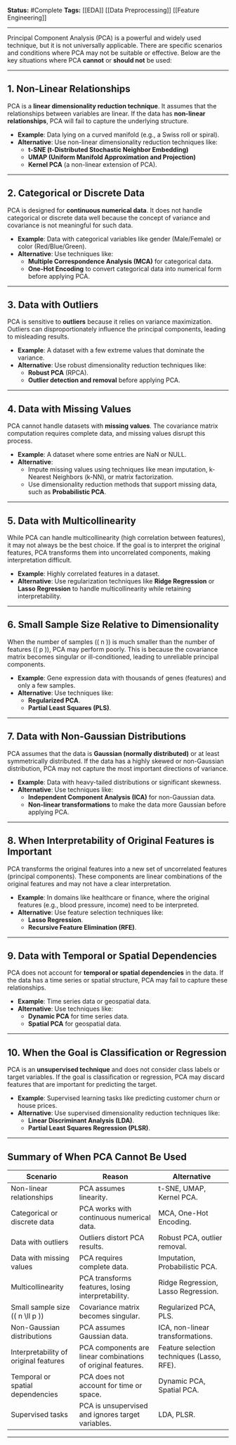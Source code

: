 **Status:**  #Complete 
**Tags:**  [[EDA]]  [[Data Preprocessing]]  [[Feature Engineering]] 

---

Principal Component Analysis (PCA) is a powerful and widely used technique, but it is not universally applicable. There are specific scenarios and conditions where PCA may not be suitable or effective. Below are the key situations where PCA **cannot** or **should not** be used:

---

## **1. Non-Linear Relationships**
PCA is a **linear dimensionality reduction technique**. It assumes that the relationships between variables are linear. If the data has **non-linear relationships**, PCA will fail to capture the underlying structure.

- **Example**: Data lying on a curved manifold (e.g., a Swiss roll or spiral).
- **Alternative**: Use non-linear dimensionality reduction techniques like:
  - **t-SNE (t-Distributed Stochastic Neighbor Embedding)**
  - **UMAP (Uniform Manifold Approximation and Projection)**
  - **Kernel PCA** (a non-linear extension of PCA).

---

## **2. Categorical or Discrete Data**
PCA is designed for **continuous numerical data**. It does not handle categorical or discrete data well because the concept of variance and covariance is not meaningful for such data.

- **Example**: Data with categorical variables like gender (Male/Female) or color (Red/Blue/Green).
- **Alternative**: Use techniques like:
  - **Multiple Correspondence Analysis (MCA)** for categorical data.
  - **One-Hot Encoding** to convert categorical data into numerical form before applying PCA.

---

## **3. Data with Outliers**
PCA is sensitive to **outliers** because it relies on variance maximization. Outliers can disproportionately influence the principal components, leading to misleading results.

- **Example**: A dataset with a few extreme values that dominate the variance.
- **Alternative**: Use robust dimensionality reduction techniques like:
  - **Robust PCA** (RPCA).
  - **Outlier detection and removal** before applying PCA.

---

## **4. Data with Missing Values**
PCA cannot handle datasets with **missing values**. The covariance matrix computation requires complete data, and missing values disrupt this process.

- **Example**: A dataset where some entries are NaN or NULL.
- **Alternative**:
  - Impute missing values using techniques like mean imputation, k-Nearest Neighbors (k-NN), or matrix factorization.
  - Use dimensionality reduction methods that support missing data, such as **Probabilistic PCA**.

---

## **5. Data with Multicollinearity**
While PCA can handle multicollinearity (high correlation between features), it may not always be the best choice. If the goal is to interpret the original features, PCA transforms them into uncorrelated components, making interpretation difficult.

- **Example**: Highly correlated features in a dataset.
- **Alternative**: Use regularization techniques like **Ridge Regression** or **Lasso Regression** to handle multicollinearity while retaining interpretability.

---

## **6. Small Sample Size Relative to Dimensionality**
When the number of samples (\( n \)) is much smaller than the number of features (\( p \)), PCA may perform poorly. This is because the covariance matrix becomes singular or ill-conditioned, leading to unreliable principal components.

- **Example**: Gene expression data with thousands of genes (features) and only a few samples.
- **Alternative**: Use techniques like:
  - **Regularized PCA**.
  - **Partial Least Squares (PLS)**.

---

## **7. Data with Non-Gaussian Distributions**
PCA assumes that the data is **Gaussian (normally distributed)** or at least symmetrically distributed. If the data has a highly skewed or non-Gaussian distribution, PCA may not capture the most important directions of variance.

- **Example**: Data with heavy-tailed distributions or significant skewness.
- **Alternative**: Use techniques like:
  - **Independent Component Analysis (ICA)** for non-Gaussian data.
  - **Non-linear transformations** to make the data more Gaussian before applying PCA.

---

## **8. When Interpretability of Original Features is Important**
PCA transforms the original features into a new set of uncorrelated features (principal components). These components are linear combinations of the original features and may not have a clear interpretation.

- **Example**: In domains like healthcare or finance, where the original features (e.g., blood pressure, income) need to be interpreted.
- **Alternative**: Use feature selection techniques like:
  - **Lasso Regression**.
  - **Recursive Feature Elimination (RFE)**.

---

## **9. Data with Temporal or Spatial Dependencies**
PCA does not account for **temporal or spatial dependencies** in the data. If the data has a time series or spatial structure, PCA may fail to capture these relationships.

- **Example**: Time series data or geospatial data.
- **Alternative**: Use techniques like:
  - **Dynamic PCA** for time series data.
  - **Spatial PCA** for geospatial data.

---

## **10. When the Goal is Classification or Regression**
PCA is an **unsupervised technique** and does not consider class labels or target variables. If the goal is classification or regression, PCA may discard features that are important for predicting the target.

- **Example**: Supervised learning tasks like predicting customer churn or house prices.
- **Alternative**: Use supervised dimensionality reduction techniques like:
  - **Linear Discriminant Analysis (LDA)**.
  - **Partial Least Squares Regression (PLSR)**.

---

## **Summary of When PCA Cannot Be Used**
| **Scenario**                          | **Reason**                                                                 | **Alternative**                                                                 |
|---------------------------------------|---------------------------------------------------------------------------|---------------------------------------------------------------------------------|
| Non-linear relationships              | PCA assumes linearity.                                                   | t-SNE, UMAP, Kernel PCA.                                                       |
| Categorical or discrete data          | PCA works with continuous numerical data.                                 | MCA, One-Hot Encoding.                                                         |
| Data with outliers                    | Outliers distort PCA results.                                            | Robust PCA, outlier removal.                                                   |
| Data with missing values              | PCA requires complete data.                                              | Imputation, Probabilistic PCA.                                                 |
| Multicollinearity                     | PCA transforms features, losing interpretability.                        | Ridge Regression, Lasso Regression.                                            |
| Small sample size (\( n \ll p \))     | Covariance matrix becomes singular.                                      | Regularized PCA, PLS.                                                          |
| Non-Gaussian distributions            | PCA assumes Gaussian data.                                               | ICA, non-linear transformations.                                               |
| Interpretability of original features | PCA components are linear combinations of original features.             | Feature selection techniques (Lasso, RFE).                                     |
| Temporal or spatial dependencies      | PCA does not account for time or space.                                  | Dynamic PCA, Spatial PCA.                                                      |
| Supervised tasks                      | PCA is unsupervised and ignores target variables.                        | LDA, PLSR.                                                                     |

---

